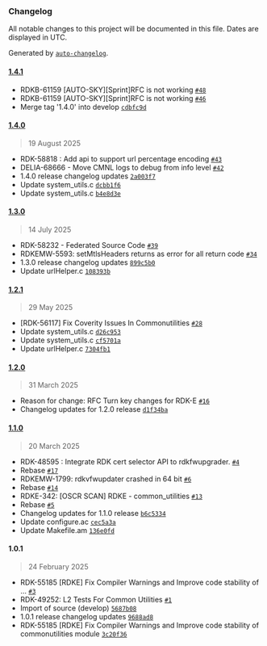 ### Changelog

All notable changes to this project will be documented in this file. Dates are displayed in UTC.

Generated by [`auto-changelog`](https://github.com/CookPete/auto-changelog).

#### [1.4.1](https://github.com/rdkcentral/common_utilities/compare/1.4.0...1.4.1)

- RDKB-61159 [AUTO-SKY][Sprint]RFC is not working  [`#48`](https://github.com/rdkcentral/common_utilities/pull/48)
- RDKB-61159 [AUTO-SKY][Sprint]RFC is not working [`#46`](https://github.com/rdkcentral/common_utilities/pull/46)
- Merge tag '1.4.0' into develop [`cdbfc9d`](https://github.com/rdkcentral/common_utilities/commit/cdbfc9df8535dbe924a7639efa7ec968941e5940)

#### [1.4.0](https://github.com/rdkcentral/common_utilities/compare/1.3.0...1.4.0)

> 19 August 2025

- RDK-58818 : Add api to support url percentage encoding [`#43`](https://github.com/rdkcentral/common_utilities/pull/43)
- DELIA-68666 - Move CMNL logs to debug from info level  [`#42`](https://github.com/rdkcentral/common_utilities/pull/42)
- 1.4.0 release changelog updates [`2a003f7`](https://github.com/rdkcentral/common_utilities/commit/2a003f793922cf0e12091a2dbdb0ae7ad40258d7)
- Update system_utils.c [`dcbb1f6`](https://github.com/rdkcentral/common_utilities/commit/dcbb1f689079fe3301f0074adfe2a108b8d2d826)
- Update system_utils.c [`b4e8d3e`](https://github.com/rdkcentral/common_utilities/commit/b4e8d3eab776dbea9f8216ce7a9adca8ba4055bf)

#### [1.3.0](https://github.com/rdkcentral/common_utilities/compare/1.2.1...1.3.0)

> 14 July 2025

- RDK-58232 - Federated Source Code [`#39`](https://github.com/rdkcentral/common_utilities/pull/39)
- RDKEMW-5593: setMtlsHeaders returns as error for all return code [`#34`](https://github.com/rdkcentral/common_utilities/pull/34)
- 1.3.0 release changelog updates [`899c5b0`](https://github.com/rdkcentral/common_utilities/commit/899c5b05bf6b0fd34b2d260472f222c7f675986d)
- Update urlHelper.c [`108393b`](https://github.com/rdkcentral/common_utilities/commit/108393be9a70fdc4250c3025cbd78eb541d17125)

#### [1.2.1](https://github.com/rdkcentral/common_utilities/compare/1.2.0...1.2.1)

> 29 May 2025

- [RDK-56117] Fix Coverity Issues In Commonutilities [`#28`](https://github.com/rdkcentral/common_utilities/pull/28)
- Update system_utils.c [`d26c953`](https://github.com/rdkcentral/common_utilities/commit/d26c953afcc4e29c6cf6d42a1e8513586d0a5de9)
- Update system_utils.c [`cf5701a`](https://github.com/rdkcentral/common_utilities/commit/cf5701a0a8d69d1e0a85c856910a003e5b106e68)
- Update urlHelper.c [`7304fb1`](https://github.com/rdkcentral/common_utilities/commit/7304fb135e197ff0e171b2b11af8ab47872cec31)

#### [1.2.0](https://github.com/rdkcentral/common_utilities/compare/1.1.0...1.2.0)

> 31 March 2025

- Reason for change: RFC Turn key changes for RDK-E [`#16`](https://github.com/rdkcentral/common_utilities/pull/16)
- Changelog updates for 1.2.0 release [`d1f34ba`](https://github.com/rdkcentral/common_utilities/commit/d1f34ba72866a5c47ae6f392f0cb5a4f1b06763c)

#### [1.1.0](https://github.com/rdkcentral/common_utilities/compare/1.0.1...1.1.0)

> 20 March 2025

- RDK-48595 : Integrate RDK cert selector API to rdkfwupgrader. [`#4`](https://github.com/rdkcentral/common_utilities/pull/4)
- Rebase [`#17`](https://github.com/rdkcentral/common_utilities/pull/17)
- RDKEMW-1799: rdkvfwupdater crashed in 64 bit [`#6`](https://github.com/rdkcentral/common_utilities/pull/6)
- Rebase [`#14`](https://github.com/rdkcentral/common_utilities/pull/14)
- RDKE-342: [OSCR SCAN] RDKE - common_utilities [`#13`](https://github.com/rdkcentral/common_utilities/pull/13)
- Rebase [`#5`](https://github.com/rdkcentral/common_utilities/pull/5)
- Changelog updates for 1.1.0 release [`b6c5334`](https://github.com/rdkcentral/common_utilities/commit/b6c5334ed7dd44b4b300512db7762b247de108bb)
- Update configure.ac [`cec5a3a`](https://github.com/rdkcentral/common_utilities/commit/cec5a3a839ee7cf7edacd5ef696af376bdeddd6b)
- Update Makefile.am [`136e0fd`](https://github.com/rdkcentral/common_utilities/commit/136e0fd382b5cacde39d6dd01b61b018423db88b)

#### 1.0.1

> 24 February 2025

- RDK-55185 [RDKE] Fix Compiler Warnings and Improve code stability of … [`#3`](https://github.com/rdkcentral/common_utilities/pull/3)
- RDK-49252: L2 Tests For Common Utilities [`#1`](https://github.com/rdkcentral/common_utilities/pull/1)
- Import of source (develop) [`5687b08`](https://github.com/rdkcentral/common_utilities/commit/5687b0851cf0c7e93ddd708c068ee812dd0daff4)
- 1.0.1  release changelog updates [`9688ad8`](https://github.com/rdkcentral/common_utilities/commit/9688ad8ff489fb5728ed4406080cd80e95c7e92e)
- RDK-55185 [RDKE] Fix Compiler Warnings and Improve code stability of commonutilities module [`3c20f36`](https://github.com/rdkcentral/common_utilities/commit/3c20f3660d208f238c20c218598848322b60120a)
